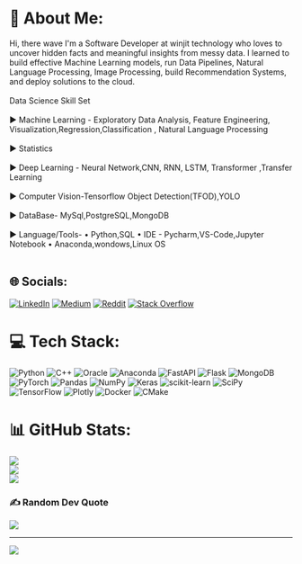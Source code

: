 # 💫 About Me:
Hi, there wave I'm a Software Developer at winjit technology who loves to uncover hidden facts and meaningful insights from messy data. I learned to build effective Machine Learning models, run Data Pipelines, Natural Language Processing, Image Processing, build Recommendation Systems, and deploy solutions to the cloud.<br><br>Data Science Skill Set<br><br>► Machine Learning - Exploratory Data Analysis, Feature Engineering, Visualization,Regression,Classification , Natural Language Processing<br><br>► Statistics<br><br>► Deep Learning - Neural Network,CNN, RNN, LSTM, Transformer ,Transfer Learning<br><br>► Computer Vision-Tensorflow Object Detection(TFOD),YOLO<br><br>► DataBase- MySql,PostgreSQL,MongoDB<br><br>► Language/Tools- • Python,SQL • IDE - Pycharm,VS-Code,Jupyter Notebook • Anaconda,wondows,Linux OS<br><br>


## 🌐 Socials:
[![LinkedIn](https://img.shields.io/badge/LinkedIn-%230077B5.svg?logo=linkedin&logoColor=white)](https://linkedin.com/in/chetan-yeola-498344ab) [![Medium](https://img.shields.io/badge/Medium-12100E?logo=medium&logoColor=white)](https://medium.com/@yeola41) [![Reddit](https://img.shields.io/badge/Reddit-%23FF4500.svg?logo=Reddit&logoColor=white)](https://reddit.com/user/Chetan-Yeola) [![Stack Overflow](https://img.shields.io/badge/-Stackoverflow-FE7A16?logo=stack-overflow&logoColor=white)](https://stackoverflow.com/users/chetan-yeola) 

# 💻 Tech Stack:
![Python](https://img.shields.io/badge/python-3670A0?style=plastic&logo=python&logoColor=ffdd54) ![C++](https://img.shields.io/badge/c++-%2300599C.svg?style=plastic&logo=c%2B%2B&logoColor=white) ![Oracle](https://img.shields.io/badge/Oracle-F80000?style=plastic&logo=oracle&logoColor=white) ![Anaconda](https://img.shields.io/badge/Anaconda-%2344A833.svg?style=plastic&logo=anaconda&logoColor=white) ![FastAPI](https://img.shields.io/badge/FastAPI-005571?style=plastic&logo=fastapi) ![Flask](https://img.shields.io/badge/flask-%23000.svg?style=plastic&logo=flask&logoColor=white) ![MongoDB](https://img.shields.io/badge/MongoDB-%234ea94b.svg?style=plastic&logo=mongodb&logoColor=white) ![PyTorch](https://img.shields.io/badge/PyTorch-%23EE4C2C.svg?style=plastic&logo=PyTorch&logoColor=white) ![Pandas](https://img.shields.io/badge/pandas-%23150458.svg?style=plastic&logo=pandas&logoColor=white) ![NumPy](https://img.shields.io/badge/numpy-%23013243.svg?style=plastic&logo=numpy&logoColor=white) ![Keras](https://img.shields.io/badge/Keras-%23D00000.svg?style=plastic&logo=Keras&logoColor=white) ![scikit-learn](https://img.shields.io/badge/scikit--learn-%23F7931E.svg?style=plastic&logo=scikit-learn&logoColor=white) ![SciPy](https://img.shields.io/badge/SciPy-%230C55A5.svg?style=plastic&logo=scipy&logoColor=%white) ![TensorFlow](https://img.shields.io/badge/TensorFlow-%23FF6F00.svg?style=plastic&logo=TensorFlow&logoColor=white) ![Plotly](https://img.shields.io/badge/Plotly-%233F4F75.svg?style=plastic&logo=plotly&logoColor=white) ![Docker](https://img.shields.io/badge/docker-%230db7ed.svg?style=plastic&logo=docker&logoColor=white) ![CMake](https://img.shields.io/badge/CMake-%23008FBA.svg?style=plastic&logo=cmake&logoColor=white)
# 📊 GitHub Stats:
![](https://github-readme-stats.vercel.app/api?username=chetan-yeola&theme=dark&hide_border=false&include_all_commits=true&count_private=false)<br/>
![](https://github-readme-streak-stats.herokuapp.com/?user=chetan-yeola&theme=dark&hide_border=false)<br/>
![](https://github-readme-stats.vercel.app/api/top-langs/?username=chetan-yeola&theme=dark&hide_border=false&include_all_commits=true&count_private=false&layout=compact)

### ✍️ Random Dev Quote
![](https://quotes-github-readme.vercel.app/api?type=horizontal&theme=radical)

---
[![](https://visitcount.itsvg.in/api?id=chetan-yeola&icon=0&color=0)](https://visitcount.itsvg.in)
